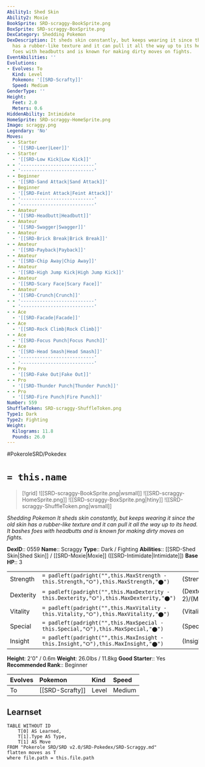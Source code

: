 ```yaml
---
Ability1: Shed Skin
Ability2: Moxie
BookSprite: SRD-scraggy-BookSprite.png
BoxSprite: SRD-scraggy-BoxSprite.png
DexCategory: Shedding Pokemon
DexDescription: It sheds skin constantly, but keeps wearing it since the old skin
  has a rubber-like texture and it can pull it all the way up to its head. It bashes
  foes with headbutts and is known for making dirty moves on fights.
EventAbilities: ''
Evolutions:
- Evolves: To
  Kind: Level
  Pokemon: '[[SRD-Scrafty]]'
  Speed: Medium
GenderType: ''
Height:
  Feet: 2.0
  Meters: 0.6
HiddenAbility: Intimidate
HomeSprite: SRD-scraggy-HomeSprite.png
Image: scraggy.png
Legendary: 'No'
Moves:
- - Starter
  - '[[SRD-Leer|Leer]]'
- - Starter
  - '[[SRD-Low Kick|Low Kick]]'
- - '---------------------------'
  - '---------------------------'
- - Beginner
  - '[[SRD-Sand Attack|Sand Attack]]'
- - Beginner
  - '[[SRD-Feint Attack|Feint Attack]]'
- - '---------------------------'
  - '---------------------------'
- - Amateur
  - '[[SRD-Headbutt|Headbutt]]'
- - Amateur
  - '[[SRD-Swagger|Swagger]]'
- - Amateur
  - '[[SRD-Brick Break|Brick Break]]'
- - Amateur
  - '[[SRD-Payback|Payback]]'
- - Amateur
  - '[[SRD-Chip Away|Chip Away]]'
- - Amateur
  - '[[SRD-High Jump Kick|High Jump Kick]]'
- - Amateur
  - '[[SRD-Scary Face|Scary Face]]'
- - Amateur
  - '[[SRD-Crunch|Crunch]]'
- - '---------------------------'
  - '---------------------------'
- - Ace
  - '[[SRD-Facade|Facade]]'
- - Ace
  - '[[SRD-Rock Climb|Rock Climb]]'
- - Ace
  - '[[SRD-Focus Punch|Focus Punch]]'
- - Ace
  - '[[SRD-Head Smash|Head Smash]]'
- - '---------------------------'
  - '---------------------------'
- - Pro
  - '[[SRD-Fake Out|Fake Out]]'
- - Pro
  - '[[SRD-Thunder Punch|Thunder Punch]]'
- - Pro
  - '[[SRD-Fire Punch|Fire Punch]]'
Number: 559
ShuffleToken: SRD-scraggy-ShuffleToken.png
Type1: Dark
Type2: Fighting
Weight:
  Kilograms: 11.8
  Pounds: 26.0
---
```


#PokeroleSRD/Pokedex

# `= this.name`

> [!grid]
> ![[SRD-scraggy-BookSprite.png|wsmall]]
> ![[SRD-scraggy-HomeSprite.png]]
> ![[SRD-scraggy-BoxSprite.png|htiny]]
> ![[SRD-scraggy-ShuffleToken.png|wsmall]]


*Shedding Pokemon*
*It sheds skin constantly, but keeps wearing it since the old skin has a rubber-like texture and it can pull it all the way up to its head. It bashes foes with headbutts and is known for making dirty moves on fights.*

**DexID**:: 0559
**Name**:: Scraggy
**Type**:: Dark / Fighting
**Abilities**:: [[SRD-Shed Skin|Shed Skin]] / [[SRD-Moxie|Moxie]] ([[SRD-Intimidate|Intimidate]])
**Base HP**:: 3

|           |                                                                                        |                                          |
| --------- | -------------------------------------------------------------------------------------- | ---------------------------------------- |
| Strength  | `= padleft(padright("",this.MaxStrength - this.Strength,"⭘"),this.MaxStrength,"⬤")`    | (Strength::2)/(MaxStrength::5)   |
| Dexterity | `= padleft(padright("",this.MaxDexterity - this.Dexterity,"⭘"),this.MaxDexterity,"⬤")` | (Dexterity:: 2)/(MaxDexterity::4) |
| Vitality  | `= padleft(padright("",this.MaxVitality - this.Vitality,"⭘"),this.MaxVitality,"⬤")`    | (Vitality::2)/(MaxVitality::5)   |
| Special   | `= padleft(padright("",this.MaxSpecial - this.Special,"⭘"),this.MaxSpecial,"⬤")`       | (Special::1)/(MaxSpecial::3)     |
| Insight   | `= padleft(padright("",this.MaxInsight - this.Insight,"⭘"),this.MaxInsight,"⬤")`       | (Insight::2)/(MaxInsight::5)     |

**Height**: 2'0" / 0.6m
**Weight**: 26.0lbs / 11.8kg
**Good Starter**:: Yes
**Recommended Rank**:: Beginner

| Evolves   | Pokemon         | Kind   | Speed   |
|:----------|:----------------|:-------|:--------|
| To        | [[SRD-Scrafty]] | Level  | Medium  |

## Learnset

```dataview
TABLE WITHOUT ID
    T[0] AS Learned,
    T[1].Type AS Type,
    T[1] AS Move
FROM "Pokerole SRD/SRD v2.0/SRD-Pokedex/SRD-Scraggy.md"
flatten moves as T
where file.path = this.file.path
```
